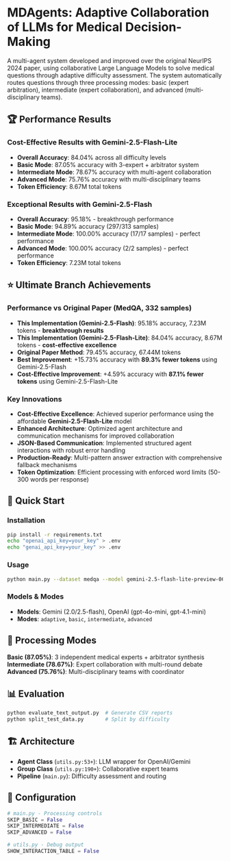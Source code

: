 # MDAgents: Adaptive Collaboration of LLMs for Medical Decision-Making

A multi-agent system developed and improved over the original NeurIPS 2024 paper, using collaborative Large Language Models to solve medical questions through adaptive difficulty assessment. The system automatically routes questions through three processing modes: basic (expert arbitration), intermediate (expert collaboration), and advanced (multi-disciplinary teams).

## 🏆 Performance Results

### Cost-Effective Results with Gemini-2.5-Flash-Lite
- **Overall Accuracy**: 84.04% across all difficulty levels  
- **Basic Mode**: 87.05% accuracy with 3-expert + arbitrator system
- **Intermediate Mode**: 78.67% accuracy with multi-agent collaboration
- **Advanced Mode**: 75.76% accuracy with multi-disciplinary teams
- **Token Efficiency**: 8.67M total tokens

### Exceptional Results with Gemini-2.5-Flash
- **Overall Accuracy**: 95.18% - breakthrough performance
- **Basic Mode**: 94.89% accuracy (297/313 samples)
- **Intermediate Mode**: 100.00% accuracy (17/17 samples) - perfect performance
- **Advanced Mode**: 100.00% accuracy (2/2 samples) - perfect performance
- **Token Efficiency**: 7.23M total tokens
  
## ⭐ Ultimate Branch Achievements

### Performance vs Original Paper (MedQA, 332 samples)
- **This Implementation (Gemini-2.5-Flash)**: 95.18% accuracy, 7.23M tokens - **breakthrough results**
- **This Implementation (Gemini-2.5-Flash-Lite)**: 84.04% accuracy, 8.67M tokens - **cost-effective excellence**
- **Original Paper Method**: 79.45% accuracy, 67.44M tokens
- **Best Improvement**: +15.73% accuracy with **89.3% fewer tokens** using Gemini-2.5-Flash
- **Cost-Effective Improvement**: +4.59% accuracy with **87.1% fewer tokens** using Gemini-2.5-Flash-Lite

### Key Innovations
- **Cost-Effective Excellence**: Achieved superior performance using the affordable **Gemini-2.5-Flash-Lite** model
- **Enhanced Architecture**: Optimized agent architecture and communication mechanisms for improved collaboration
- **JSON-Based Communication**: Implemented structured agent interactions with robust error handling
- **Production-Ready**: Multi-pattern answer extraction with comprehensive fallback mechanisms
- **Token Optimization**: Efficient processing with enforced word limits (50-300 words per response)

## 🚀 Quick Start

### Installation
```bash
pip install -r requirements.txt
echo "openai_api_key=your_key" > .env
echo "genai_api_key=your_key" >> .env
```

### Usage
```bash
python main.py --dataset medqa --model gemini-2.5-flash-lite-preview-06-17 --difficulty adaptive --num_samples 1
```

### Models & Modes
- **Models**: Gemini (2.0/2.5-flash), OpenAI (gpt-4o-mini, gpt-4.1-mini)
- **Modes**: `adaptive`, `basic`, `intermediate`, `advanced`

## 🧠 Processing Modes

**Basic (87.05%)**: 3 independent medical experts + arbitrator synthesis
**Intermediate (78.67%)**: Expert collaboration with multi-round debate
**Advanced (75.76%)**: Multi-disciplinary teams with coordinator

## 📊 Evaluation
```bash
python evaluate_text_output.py  # Generate CSV reports
python split_test_data.py       # Split by difficulty
```

## 🏗️ Architecture
- **Agent Class** (`utils.py:53+`): LLM wrapper for OpenAI/Gemini
- **Group Class** (`utils.py:190+`): Collaborative expert teams
- **Pipeline** (`main.py`): Difficulty assessment and routing

## 🔧 Configuration
```python
# main.py - Processing controls
SKIP_BASIC = False
SKIP_INTERMEDIATE = False  
SKIP_ADVANCED = False

# utils.py - Debug output
SHOW_INTERACTION_TABLE = False
```

